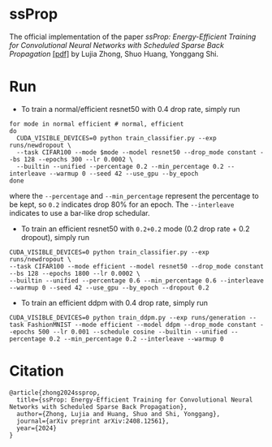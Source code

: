 # ssProp

The official implementation of the paper _ssProp: Energy-Efficient Training for Convolutional Neural Networks with Scheduled Sparse Back Propagation_ [[pdf]](https://arxiv.org/abs/2408.12561) by Lujia Zhong, Shuo Huang, Yonggang Shi.

# Run

- To train a normal/efficient resnet50 with 0.4 drop rate, simply run
```shell
for mode in normal efficient # normal, efficient
do
  CUDA_VISIBLE_DEVICES=0 python train_classifier.py --exp runs/newdropout \
  --task CIFAR100 --mode $mode --model resnet50 --drop_mode constant --bs 128 --epochs 300 --lr 0.0002 \
  --builtin --unified --percentage 0.2 --min_percentage 0.2 --interleave --warmup 0 --seed 42 --use_gpu --by_epoch
done
```
where the `--percentage` and `--min_percentage` represent the percentage to be kept, so `0.2` indicates drop 80% for an epoch. The `--interleave` indicates to use a bar-like drop schedular.

- To train an efficient resnet50 with `0.2+0.2` mode (0.2 drop rate + 0.2 dropout), simply run
```shell
CUDA_VISIBLE_DEVICES=0 python train_classifier.py --exp runs/newdropout \
--task CIFAR100 --mode efficient --model resnet50 --drop_mode constant --bs 128 --epochs 1800 --lr 0.0002 \
--builtin --unified --percentage 0.6 --min_percentage 0.6 --interleave --warmup 0 --seed 42 --use_gpu --by_epoch --dropout 0.2
```

- To train an efficient ddpm with 0.4 drop rate, simply run
```shell
CUDA_VISIBLE_DEVICES=0 python train_ddpm.py --exp runs/generation --task FashionMNIST --mode efficient --model ddpm --drop_mode constant --epochs 500 --lr 0.001 --schedule cosine --builtin --unified --percentage 0.2 --min_percentage 0.2 --interleave --warmup 0
```

# Citation

```
@article{zhong2024ssprop,
  title={ssProp: Energy-Efficient Training for Convolutional Neural Networks with Scheduled Sparse Back Propagation},
  author={Zhong, Lujia and Huang, Shuo and Shi, Yonggang},
  journal={arXiv preprint arXiv:2408.12561},
  year={2024}
}
```